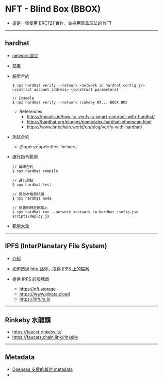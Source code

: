# NFT - Blind Box (BBOX)

- 這是一個使用 ERC721 實作，並採用盲盒玩法的 NFT

---

## hardhat

- [network 設定](https://hardhat.org/config/#networks-configuration)

- [部署](https://hardhat.org/guides/deploying.html)

- 驗證合約

  ```console
  $ npx hardhat verify --network <network in hardhat.config.js> <contract account address> {construct parameters}

  // Example
  $ npx hardhat verify --network rinkeby 0X... BBOX BOX
  ```

  - References
    - https://moralis.io/how-to-verify-a-smart-contract-with-hardhat/
    - https://hardhat.org/plugins/nomiclabs-hardhat-etherscan.html
    - https://www.bnbchain.world/en/blog/verify-with-hardhat/

- 測試合約

  - @openzeppelin/test-helpers

- 運行指令範例

  ```console
  // 編譯合約
  $ npx hardhat compile

  // 運行測試
  $ npx hardhat test

  // 開啟本地測試鏈
  $ npx hardhat node

  // 部署到特定網路上
  $ npx hardhat run --network <network in hardhat.config.js> scripts/deploy.js
  ```

- [範例大全](https://betterprogramming.pub/the-complete-hands-on-hardhat-tutorial-9e23728fc8a4)

---

## IPFS (InterPlanetary File System)

- [介紹](https://blockcast.it/2019/10/16/let-me-tell-you-what-is-ipfs/)

- [如何透過 http 路徑，取得 IPFS 上的檔案](https://nft.storage/docs/how-to/retrieve/)

- 提供 IPFS 的服務商
  - https://nft.storage
  - https://www.pinata.cloud
  - https://infura.io

---

## Rinkeby 水龍頭

- https://faucet.rinkeby.io/
- https://faucets.chain.link/rinkeby

---

## Metadata

- [Opensea 支援的其他 metadata](https://docs.opensea.io/docs/metadata-standards)
-
